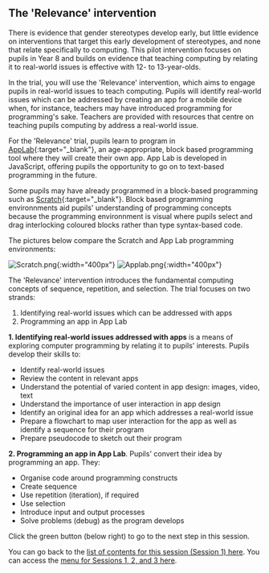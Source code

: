 ##  The 'Relevance' intervention
There is evidence that gender stereotypes develop early, but little evidence on interventions that target this early development of stereotypes, and none that relate specifically to computing. This pilot intervention focuses on pupils in Year 8 and builds on evidence that teaching computing by relating it to real-world issues is effective with 12- to 13-year-olds.

In the trial, you will use the 'Relevance' intervention, which aims to engage pupils in real-world issues to teach computing. Pupils will identify real-world issues which can be addressed by creating an app for a mobile device when, for instance, teachers may have introduced programming for programming's sake. Teachers are provided with resources that centre on teaching pupils computing by address a real-world issue.

For the 'Relevance' trial, pupils learn to program in [AppLab](https://code.org/educate/applab){:target="_blank"}, an age-appropriate, block based programming tool where they will create their own app. App Lab is developed in JavaScript, offering pupils the opportunity to go on to text-based programming in the future.

Some pupils may have already programmed in a block-based programming such as [Scratch](https://scratch.mit.edu){:target="_blank"}. Block based programming environnments aid pupils' understanding of programming concepts because the programming environnment is visual where pupils select and drag interlocking coloured blocks rather than type syntax-based code.

The pictures below compare the Scratch and App Lab programming environments:

![Scratch.png](images/Year8-Relevance-Scratch.png){:width="400px"}
![Applab.png](images/Year8-Relevance-AppLab.png){:width="400px"}

The 'Relevance' intervention introduces the fundamental computing concepts of sequence, repetition, and selection. The trial focuses on two strands:
1. Identifying real-world issues which can be addressed with apps 
2. Programming an app in App Lab

**1. Identifying real-world issues addressed with apps** is a means of exploring computer programming by relating it to pupils' interests. Pupils develop their skills to:
+ Identify real-world issues
+ Review the content in relevant apps
+ Understand the potential of varied content in app design: images, video, text
+ Understand the importance of user interaction in app design
+ Identify an original idea for an app which addresses a real-world issue
+ Prepare a flowchart to map user interaction for the app as well as identify a sequence for their program
+ Prepare pseudocode to sketch out their program

**2. Programming an app in App Lab**. Pupils' convert their idea by programming an app. They:
+ Organise code around programming constructs
+ Create sequence
+ Use repetition (iteration), if required
+ Use selection
+ Introduce input and output processes
+ Solve problems (debug) as the program develops

Click the green button (below right) to go to the next step in this session.

You can go back to the [list of contents for this session (Session 1) here](https://projects.raspberrypi.org/en/projects/Year8-RelevanceTraining-Session1-GBICi4).
You can access the [menu for Sessions 1, 2, and 3 here](https://projects.raspberrypi.org/en/pathways/year8-relevancetraining-gbici4).
